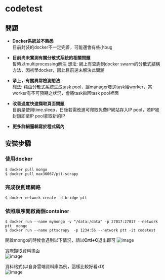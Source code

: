 # codetest
## 問題
* **Docker系統並不熟悉**<br>
目前封裝的docker不一定完善，可能還會有些小bug

* **目前尚未實測有關分散式系統的相關問題**<br>
暫時以multiprocessing解決
想法: 網上有查詢到docker swarm的分散式結構方法，因初學docker，因此目前還未解決此問題

* **承上，有關異常檢測想法**<br>
想法: 藉由分散式系統生成task pool，讓manager發送task給worker，當worker有不可預期之狀況，會將task拋回task pool裡面<br>

* **改善過度快速擷取頁面問題**<br>
目前是使用time.sleep，日後若需改進可爬取免費IP網站存入IP pool，若IP被封鎖即至IP pool拿取新的IP<br>

* **更多詳細邏輯寫於程式碼內**


## 安裝步驟

### 使用docker

```
$ docker pull mongo
$ docker pull max36067/ptt-scrapy
```

### 完成後創建網路

```
$ docker network create -d bridge ptt
```

### 依照順序開啟兩個container

```
$ docker run --name mymongo -v "/data:/data" -p 27017:27017 --network ptt  mongo
$ docker run --name pttscrapy  -p 1234:56 --network ptt -it codetest
```

開啟mongo的時候會遇到以下情況，請以**Crtl+C**退出即可
![image](https://imgur.com/cJfuadq.jpg)


實際擷取資料畫面<br>
![image](https://imgur.com/NSk6rop.jpg)


資料格式(以自身雲端資料庫為例，這樣比較好看xD)<br>
![image](https://imgur.com/RTjjfGB.jpg)
